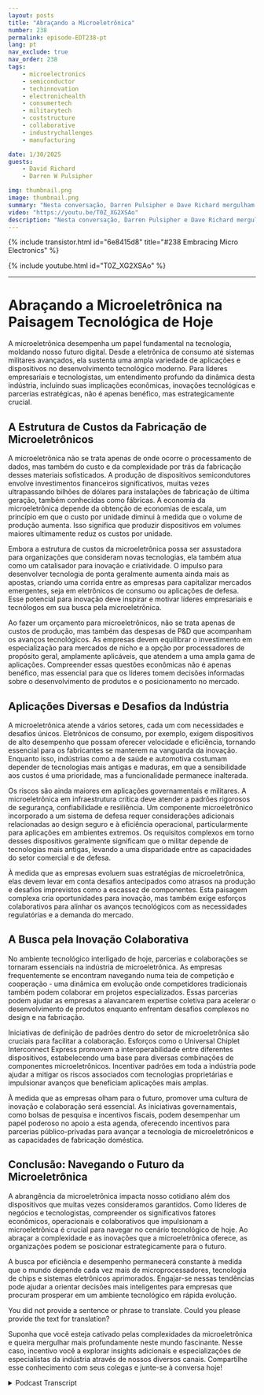```yaml
---
layout: posts
title: "Abraçando a Microeletrônica"
number: 238
permalink: episode-EDT238-pt
lang: pt
nav_exclude: true
nav_order: 238
tags:
    - microelectronics
    - semiconductor
    - techinnovation
    - electronichealth
    - consumertech
    - militarytech
    - coststructure
    - collaborative
    - industrychallenges
    - manufacturing

date: 1/30/2025
guests:
    - David Richard
    - Darren W Pulsipher

img: thumbnail.png
image: thumbnail.png
summary: "Nesta conversação, Darren Pulsipher e Dave Richard mergulham no complexo mundo da microeletrônica, explorando sua importância além dos simples CPUs. Eles discutem os vários tipos de microeletrônica, os fatores econômicos que influenciam a fabricação e os desafios únicos que os setores governamentais enfrentam ao adotar tecnologias avançadas. A discussão também abrange o conceito de coopetição na indústria e a importância dos padrões para interoperabilidade, o que reforça o futuro da indústria. A conversa também toca no futuro da microeletrônica e iniciativas governamentais como o Ato CHIPS."
video: "https://youtu.be/T0Z_XG2XSAo"
description: "Nesta conversação, Darren Pulsipher e Dave Richard mergulham no complexo mundo da microeletrônica, explorando sua importância além dos simples CPUs. Eles discutem os vários tipos de microeletrônica, os fatores econômicos que influenciam a fabricação e os desafios únicos que os setores governamentais enfrentam ao adotar tecnologias avançadas. A discussão também abrange o conceito de coopetição na indústria e a importância dos padrões para interoperabilidade, o que reforça o futuro da indústria. A conversa também toca no futuro da microeletrônica e iniciativas governamentais como o Ato CHIPS."
---
```


<div>
{% include transistor.html id="6e8415d8" title="#238 Embracing Micro Electronics" %}

{% include youtube.html id="T0Z_XG2XSAo" %}
</div>

---

# Abraçando a Microeletrônica na Paisagem Tecnológica de Hoje

A microeletrônica desempenha um papel fundamental na tecnologia, moldando nosso futuro digital. Desde a eletrônica de consumo até sistemas militares avançados, ela sustenta uma ampla variedade de aplicações e dispositivos no desenvolvimento tecnológico moderno. Para líderes empresariais e tecnologistas, um entendimento profundo da dinâmica desta indústria, incluindo suas implicações econômicas, inovações tecnológicas e parcerias estratégicas, não é apenas benéfico, mas estrategicamente crucial.

## A Estrutura de Custos da Fabricação de Microeletrônicos

A microeletrônica não se trata apenas de onde ocorre o processamento de dados, mas também do custo e da complexidade por trás da fabricação desses materiais sofisticados. A produção de dispositivos semicondutores envolve investimentos financeiros significativos, muitas vezes ultrapassando bilhões de dólares para instalações de fabricação de última geração, também conhecidas como fábricas. A economia da microeletrônica depende da obtenção de economias de escala, um princípio em que o custo por unidade diminui à medida que o volume de produção aumenta. Isso significa que produzir dispositivos em volumes maiores ultimamente reduz os custos por unidade.

Embora a estrutura de custos da microeletrônica possa ser assustadora para organizações que consideram novas tecnologias, ela também atua como um catalisador para inovação e criatividade. O impulso para desenvolver tecnologia de ponta geralmente aumenta ainda mais as apostas, criando uma corrida entre as empresas para capitalizar mercados emergentes, seja em eletrônicos de consumo ou aplicações de defesa. Esse potencial para inovação deve inspirar e motivar líderes empresariais e tecnólogos em sua busca pela microeletrônica.

Ao fazer um orçamento para microeletrônicos, não se trata apenas de custos de produção, mas também das despesas de P&D que acompanham os avanços tecnológicos. As empresas devem equilibrar o investimento em especialização para mercados de nicho e a opção por processadores de propósito geral, amplamente aplicáveis, que atendem a uma ampla gama de aplicações. Compreender essas questões econômicas não é apenas benéfico, mas essencial para que os líderes tomem decisões informadas sobre o desenvolvimento de produtos e o posicionamento no mercado.

## Aplicações Diversas e Desafios da Indústria

A microeletrônica atende a vários setores, cada um com necessidades e desafios únicos. Eletrônicos de consumo, por exemplo, exigem dispositivos de alto desempenho que possam oferecer velocidade e eficiência, tornando essencial para os fabricantes se manterem na vanguarda da inovação. Enquanto isso, indústrias como a de saúde e automotiva costumam depender de tecnologias mais antigas e maduras, em que a sensibilidade aos custos é uma prioridade, mas a funcionalidade permanece inalterada.

Os riscos são ainda maiores em aplicações governamentais e militares. A microeletrônica em infraestrutura crítica deve atender a padrões rigorosos de segurança, confiabilidade e resiliência. Um componente microeletrônico incorporado a um sistema de defesa requer considerações adicionais relacionadas ao design seguro e à eficiência operacional, particularmente para aplicações em ambientes extremos. Os requisitos complexos em torno desses dispositivos geralmente significam que o militar depende de tecnologias mais antigas, levando a uma disparidade entre as capacidades do setor comercial e de defesa.

À medida que as empresas evoluem suas estratégias de microeletrônica, elas devem levar em conta desafios antecipados como atrasos na produção e desafios imprevistos como a escassez de componentes. Esta paisagem complexa cria oportunidades para inovação, mas também exige esforços colaborativos para alinhar os avanços tecnológicos com as necessidades regulatórias e a demanda do mercado.

## A Busca pela Inovação Colaborativa

No ambiente tecnológico interligado de hoje, parcerias e colaborações se tornaram essenciais na indústria de microeletrônica. As empresas frequentemente se encontram navegando numa teia de competição e cooperação - uma dinâmica em evolução onde competidores tradicionais também podem colaborar em projetos especializados. Essas parcerias podem ajudar as empresas a alavancarem expertise coletiva para acelerar o desenvolvimento de produtos enquanto enfrentam desafios complexos no design e na fabricação.

Iniciativas de definição de padrões dentro do setor de microeletrônica são cruciais para facilitar a colaboração. Esforços como o Universal Chiplet Interconnect Express promovem a interoperabilidade entre diferentes dispositivos, estabelecendo uma base para diversas combinações de componentes microeletrônicos. Incentivar padrões em toda a indústria pode ajudar a mitigar os riscos associados com tecnologias proprietárias e impulsionar avanços que beneficiam aplicações mais amplas.

À medida que as empresas olham para o futuro, promover uma cultura de inovação e colaboração será essencial. As iniciativas governamentais, como bolsas de pesquisa e incentivos fiscais, podem desempenhar um papel poderoso no apoio a esta agenda, oferecendo incentivos para parcerias público-privadas para avançar a tecnologia de microeletrônicos e as capacidades de fabricação doméstica.

## Conclusão: Navegando o Futuro da Microeletrônica

A abrangência da microeletrônica impacta nosso cotidiano além dos dispositivos que muitas vezes consideramos garantidos. Como líderes de negócios e tecnologistas, compreender os significativos fatores econômicos, operacionais e colaborativos que impulsionam a microeletrônica é crucial para navegar no cenário tecnológico de hoje. Ao abraçar a complexidade e as inovações que a microeletrônica oferece, as organizações podem se posicionar estrategicamente para o futuro.

A busca por eficiência e desempenho permanecerá constante à medida que o mundo depende cada vez mais de microprocessadores, tecnologia de chips e sistemas eletrônicos aprimorados. Engajar-se nessas tendências pode ajudar a orientar decisões mais inteligentes para empresas que procuram prosperar em um ambiente tecnológico em rápida evolução.

You did not provide a sentence or phrase to translate. Could you please provide the text for translation?

Suponha que você esteja cativado pelas complexidades da microeletrônica e queira mergulhar mais profundamente neste mundo fascinante. Nesse caso, incentivo você a explorar insights adicionais e especializações de especialistas da indústria através de nossos diversos canais. Compartilhe esse conhecimento com seus colegas e junte-se à conversa hoje!



<details>
<summary> Podcast Transcript </summary>

<p></p>

</details>
